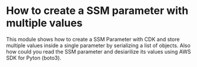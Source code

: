
# How to create a SSM parameter with multiple values

This module shows how to create a SSM Parameter with CDK and store multiple values inside a single parameter by serializing a list of objects. Also how could you read the SSM parameter and desiarilize its values using AWS SDK for Pyton (boto3).



